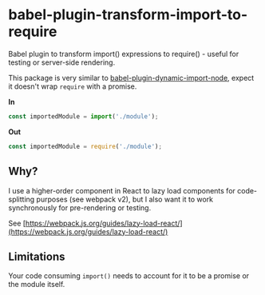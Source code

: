 # babel-plugin-transform-import-to-require

Babel plugin to transform import() expressions to require() - useful for testing or server-side rendering.

This package is very similar to [babel-plugin-dynamic-import-node](https://github.com/airbnb/babel-plugin-dynamic-import-node), expect it doesn't wrap `require` with a promise.

**In**


```js
const importedModule = import('./module');
```

**Out**


```js
const importedModule = require('./module');
```

## Why?

I use a higher-order component in React to lazy load components for code-splitting purposes (see webpack v2), but I also want it to work synchronously for pre-rendering or testing.

See [https://webpack.js.org/guides/lazy-load-react/](https://webpack.js.org/guides/lazy-load-react/)


## Limitations

Your code consuming `import()` needs to account for it to be a promise or the module itself.


